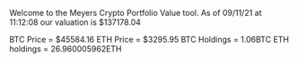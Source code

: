 Welcome to the Meyers Crypto Portfolio Value tool. 
As of 09/11/21 at 11:12:08 our valuation is $137178.04 

BTC Price = $45584.16
 ETH Price = $3295.95
BTC Holdings = 1.06BTC
 ETH holdings = 26.960005962ETH 
